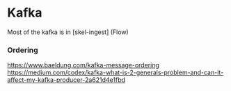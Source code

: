 # Kafka

Most of the kafka is in [skel-ingest] (Flow)

### Ordering

https://www.baeldung.com/kafka-message-ordering
https://medium.com/codex/kafka-what-is-2-generals-problem-and-can-it-affect-my-kafka-producer-2a621d4e1fbd

